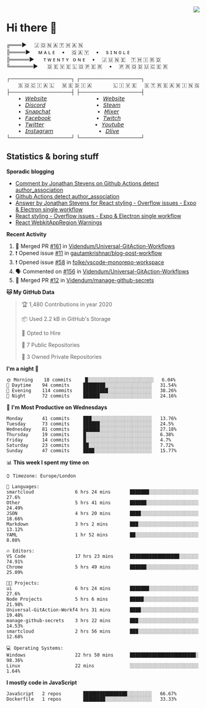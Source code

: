 <img align="right" href="https://spotify-github-profile.vercel.app/api/view?uid=21xc6lko2t6sn466piiwtnhuq&redirect=true" src="https://spotify-github-profile.vercel.app/api/view?uid=21xc6lko2t6sn466piiwtnhuq&cover_image=true">

# Hi there 👋

╔═══►⠀⠀🇯 🇴 🇳 🇦 🇹 🇭 🇦 🇳\
╠════►⠀⠀ᴍ ᴀ ʟ ᴇ ⠀ • ⠀ 🇬 🇦 🇾 ⠀ • ⠀ s ɪ ɴ ɢ ʟ ᴇ\
╠═════►⠀⠀ ᴛ ᴡ ᴇ ɴ ᴛ ʏ⠀ᴏ ɴ ᴇ ⠀ • ⠀ 🇯 🇺 🇳 🇪 ⠀🇹 🇭 🇮 🇷 🇩\
╚══════►⠀⠀ 🇩 🇪 🇻 🇪 🇱 🇴 🇵 🇪 🇷 ⠀ • ⠀ 🇵 🇷 🇴 🇩 🇺 🇨 🇪 🇷

┌────────────────┐ ┌────────────────┐\
⠀⠀⠀🇸 🇴 🇨 🇮 🇦 🇱⠀⠀🇲 🇪 🇩 🇮 🇦⠀⠀⠀ ⠀⠀🇱 🇮 🇻 🇪⠀⠀🇸 🇹 🇷 🇪 🇦 🇲 🇮 🇳 🇬\
├────────────────┤ ├────────────────┤\
⠀⠀⠀•⠀[𝘞𝘦𝘣𝘴𝘪𝘵𝘦](https://tgtgamer.live/) ⠀⠀⠀ ⠀⠀⠀ ⠀⠀⠀ ⠀⠀•⠀[𝘞𝘦𝘣𝘴𝘪𝘵𝘦](https://tgtgamer.live/)\
⠀⠀⠀•⠀[𝘋𝘪𝘴𝘤𝘰𝘳𝘥](https://discord.com/invite/P5DwgzN) ⠀⠀⠀ ⠀⠀⠀ ⠀⠀⠀ ⠀⠀ •⠀[𝘚𝘵𝘦𝘢𝘮](https://steamcommunity.com/broadcast/watch/76561198043223313)\
⠀⠀⠀•⠀[𝘚𝘯𝘢𝘱𝘤𝘩𝘢𝘵](https://snapchat.com/add/tgtgamer) ⠀⠀⠀ ⠀⠀⠀ ⠀⠀⠀ ⠀ •⠀[𝘔𝘪𝘹𝘦𝘳](https://mixer.com/tgtgamer)\
⠀⠀⠀•⠀[𝘍𝘢𝘤𝘦𝘣𝘰𝘰𝘬](https://fb.me/jonathan.stevens.144) ⠀⠀⠀ ⠀⠀⠀ ⠀⠀⠀ ⠀•⠀[𝘛𝘸𝘪𝘵𝘤𝘩](https://www.twitch.tv/tgtgamer)\
⠀⠀⠀•⠀[𝘛𝘸𝘪𝘵𝘵𝘦𝘳](https://twitter.com/tgtgamer) ⠀⠀⠀ ⠀⠀⠀ ⠀⠀⠀ ⠀⠀ •⠀[𝘠𝘰𝘶𝘵𝘶𝘣𝘦](https://www.youtube.com/channel/UCmMsdBHE1inAoY72o2ZuEqg/live)\
⠀⠀⠀•⠀[𝘐𝘯𝘴𝘵𝘢𝘨𝘳𝘢𝘮](https://www.instagram.com/tgtgamer) ⠀⠀⠀ ⠀⠀⠀ ⠀⠀⠀ ⠀•⠀[𝘋𝘭𝘪𝘷𝘦](https://dlive.tv/TGTGamer)\
└────────────────┘ └────────────────┘

## Statistics & boring stuff

**Sporadic blogging**

<!-- BLOG-POST-LIST:START -->
- [Comment by Jonathan Stevens on Github Actions detect author_association](https://stackoverflow.com/questions/63188674/github-actions-detect-author-association)
- [Github Actions detect author_association](https://stackoverflow.com/questions/63188674/github-actions-detect-author-association)
- [Answer by Jonathan Stevens for React styling - Overflow issues - Expo & Electron single workflow](https://stackoverflow.com/questions/59939824/react-styling-overflow-issues-expo-electron-single-workflow/59941715#59941715)
- [React styling - Overflow issues - Expo & Electron single workflow](https://stackoverflow.com/questions/59939824/react-styling-overflow-issues-expo-electron-single-workflow)
- [React WebkitAppRegion Warnings](https://stackoverflow.com/questions/59870837/react-webkitappregion-warnings)
<!-- BLOG-POST-LIST:END -->

**Recent Activity**

<!--START_SECTION:activity-->
1. 🎉 Merged PR [#161](https://github.com//Videndum/Universal-GitAction-Workflows/pull/161) in [Videndum/Universal-GitAction-Workflows](https://github.com//Videndum/Universal-GitAction-Workflows)
2. ❗️ Opened issue [#11](https://github.com//gautamkrishnar/blog-post-workflow/issues/11) in [gautamkrishnar/blog-post-workflow](https://github.com//gautamkrishnar/blog-post-workflow)
3. ❗️ Opened issue [#58](https://github.com//folke/vscode-monorepo-workspace/issues/58) in [folke/vscode-monorepo-workspace](https://github.com//folke/vscode-monorepo-workspace)
4. 🗣 Commented on [#156](https://github.com//Videndum/Universal-GitAction-Workflows/issues/156) in [Videndum/Universal-GitAction-Workflows](https://github.com//Videndum/Universal-GitAction-Workflows)
5. 🎉 Merged PR [#12](https://github.com//Videndum/manage-github-secrets/pull/12) in [Videndum/manage-github-secrets](https://github.com//Videndum/manage-github-secrets)
<!--END_SECTION:activity-->

<!--START_SECTION:waka-->
**🐱 My GitHub Data** 

> 🏆 1,480 Contributions in year 2020
 > 
> 📦 Used 2.2 kB in GitHub's Storage 
 > 
> 💼 Opted to Hire
 > 
> 📜 7 Public Repositories 
 > 
> 🔑 3 Owned Private Repositories 

**I'm a night 🦉** 

```text
🌞 Morning    18 commits     █░░░░░░░░░░░░░░░░░░░░░░░░   6.04% 
🌆 Daytime    94 commits     ████████░░░░░░░░░░░░░░░░░   31.54% 
🌃 Evening    114 commits    █████████░░░░░░░░░░░░░░░░   38.26% 
🌙 Night      72 commits     ██████░░░░░░░░░░░░░░░░░░░   24.16%

```
📅 **I'm Most Productive on Wednesdays** 

```text
Monday       41 commits     ███░░░░░░░░░░░░░░░░░░░░░░   13.76% 
Tuesday      73 commits     ██████░░░░░░░░░░░░░░░░░░░   24.5% 
Wednesday    81 commits     ██████░░░░░░░░░░░░░░░░░░░   27.18% 
Thursday     19 commits     █░░░░░░░░░░░░░░░░░░░░░░░░   6.38% 
Friday       14 commits     █░░░░░░░░░░░░░░░░░░░░░░░░   4.7% 
Saturday     23 commits     ██░░░░░░░░░░░░░░░░░░░░░░░   7.72% 
Sunday       47 commits     ████░░░░░░░░░░░░░░░░░░░░░   15.77%

```


📊 **This week I spent my time on** 

```text
⌚︎ Timezone: Europe/London

💬 Languages: 
smartcloud               6 hrs 24 mins       ███████░░░░░░░░░░░░░░░░░░   27.6% 
Other                    5 hrs 41 mins       ██████░░░░░░░░░░░░░░░░░░░   24.49% 
JSON                     4 hrs 20 mins       ████░░░░░░░░░░░░░░░░░░░░░   18.66% 
Markdown                 3 hrs 2 mins        ███░░░░░░░░░░░░░░░░░░░░░░   13.12% 
YAML                     1 hr 52 mins        ██░░░░░░░░░░░░░░░░░░░░░░░   8.08%

🔥 Editors: 
VS Code                  17 hrs 23 mins      ██████████████████░░░░░░░   74.91% 
Chrome                   5 hrs 49 mins       ██████░░░░░░░░░░░░░░░░░░░   25.09%

🐱‍💻 Projects: 
ui                       6 hrs 24 mins       ███████░░░░░░░░░░░░░░░░░░   27.6% 
Node Projects            5 hrs 6 mins        █████░░░░░░░░░░░░░░░░░░░░   21.98% 
Universal-GitAction-Workf4 hrs 31 mins       ████░░░░░░░░░░░░░░░░░░░░░   19.48% 
manage-github-secrets    3 hrs 22 mins       ███░░░░░░░░░░░░░░░░░░░░░░   14.53% 
smartcloud               2 hrs 56 mins       ███░░░░░░░░░░░░░░░░░░░░░░   12.68%

💻 Operating Systems: 
Windows                  22 hrs 50 mins      ████████████████████████░   98.36% 
Linux                    22 mins             ░░░░░░░░░░░░░░░░░░░░░░░░░   1.64%

```

**I mostly code in JavaScript** 

```text
JavaScript   2 repos        ████████████████░░░░░░░░░   66.67% 
Dockerfile   1 repos        ████████░░░░░░░░░░░░░░░░░   33.33%

```



<!--END_SECTION:waka-->
